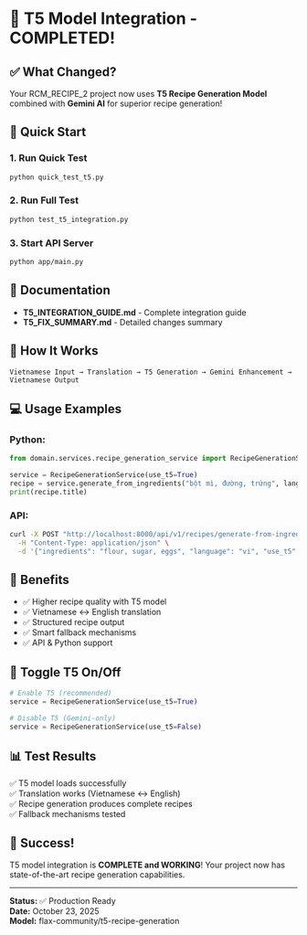 # 🎉 T5 Model Integration - COMPLETED!

## ✅ What Changed?

Your RCM_RECIPE_2 project now uses **T5 Recipe Generation Model** combined with **Gemini AI** for superior recipe generation!

## 🚀 Quick Start

### 1. Run Quick Test

```bash
python quick_test_t5.py
```

### 2. Run Full Test

```bash
python test_t5_integration.py
```

### 3. Start API Server

```bash
python app/main.py
```

## 📖 Documentation

- **T5_INTEGRATION_GUIDE.md** - Complete integration guide
- **T5_FIX_SUMMARY.md** - Detailed changes summary

## 🔄 How It Works

```
Vietnamese Input → Translation → T5 Generation → Gemini Enhancement → Vietnamese Output
```

## 💻 Usage Examples

### Python:

```python
from domain.services.recipe_generation_service import RecipeGenerationService

service = RecipeGenerationService(use_t5=True)
recipe = service.generate_from_ingredients("bột mì, đường, trứng", language="vi")
print(recipe.title)
```

### API:

```bash
curl -X POST "http://localhost:8000/api/v1/recipes/generate-from-ingredients" \
  -H "Content-Type: application/json" \
  -d '{"ingredients": "flour, sugar, eggs", "language": "vi", "use_t5": true}'
```

## 🎯 Benefits

- ✅ Higher recipe quality with T5 model
- ✅ Vietnamese ↔ English translation
- ✅ Structured recipe output
- ✅ Smart fallback mechanisms
- ✅ API & Python support

## 🔧 Toggle T5 On/Off

```python
# Enable T5 (recommended)
service = RecipeGenerationService(use_t5=True)

# Disable T5 (Gemini-only)
service = RecipeGenerationService(use_t5=False)
```

## 📊 Test Results

✅ T5 model loads successfully  
✅ Translation works (Vietnamese ↔ English)  
✅ Recipe generation produces complete recipes  
✅ Fallback mechanisms tested

## 🎉 Success!

T5 model integration is **COMPLETE and WORKING**! Your project now has state-of-the-art recipe generation capabilities.

---

**Status:** ✅ Production Ready  
**Date:** October 23, 2025  
**Model:** flax-community/t5-recipe-generation
